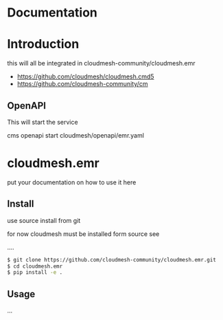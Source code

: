 Documentation
=============

# Introduction








 this will all be integrated in 
 cloudmesh-community/cloudmesh.emr

* https://github.com/cloudmesh/cloudmesh.cmd5
* https://github.com/cloudmesh-community/cm

## OpenAPI

This will start the service

cms openapi start cloudmesh/openapi/emr.yaml

# cloudmesh.emr

put your documentation on how to use it here

## Install

use source install from git

for now cloudmesh must be installed form source see

....

```bash
$ git clone https://github.com/cloudmesh-community/cloudmesh.emr.git
$ cd cloudmesh.emr
$ pip install -e .
```

## Usage

...

